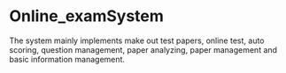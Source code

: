 # Online_examSystem
The system mainly implements make out test papers, online test, auto scoring, question management, paper analyzing,  paper management and basic information management. 

